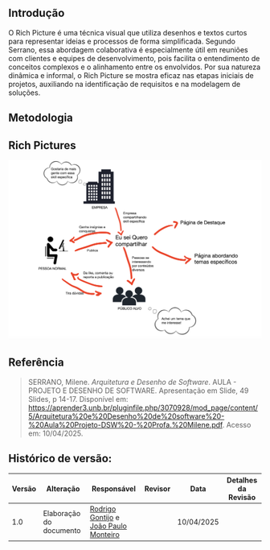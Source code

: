 ## Introdução

O Rich Picture é uma técnica visual que utiliza desenhos e textos curtos para representar ideias e processos de forma simplificada. Segundo Serrano, essa abordagem colaborativa é especialmente útil em reuniões com clientes e equipes de desenvolvimento, pois facilita o entendimento de conceitos complexos e o alinhamento entre os envolvidos. Por sua natureza dinâmica e informal, o Rich Picture se mostra eficaz nas etapas iniciais de projetos, auxiliando na identificação de requisitos e na modelagem de soluções.


## Metodologia



## Rich Pictures

![Rich Picture](../Imagens/richpicturefinal.png)


## Referência

> SERRANO, Milene. *Arquitetura e Desenho de Software*. AULA - PROJETO E DESENHO DE SOFTWARE. Apresentação em Slide, 49 Slides, p 14-17. Disponível em: https://aprender3.unb.br/pluginfile.php/3070928/mod_page/content/5/Arquitetura%20e%20Desenho%20de%20software%20-%20Aula%20Projeto-DSW%20-%20Profa.%20Milene.pdf. Acesso em: 10/04/2025.

## Histórico de versão:

| Versão | Alteração                  | Responsável     | Revisor | Data       | Detalhes da Revisão |
| -      | -                          | -               | -       | -          | -                   |
| 1.0    | Elaboração do documento |  [Rodrigo Gontijo](https://github.com/rodrigogontijoo) e [João Paulo Monteiro](https://github.com/joaombc) | | 10/04/2025 | |